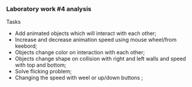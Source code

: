 ### Laboratory work #4 analysis
Tasks
* Add animated objects which will interact with each other;
* Increase and decrease animation speed using mouse wheel/from keebord;
* Objects change color on interaction with each other;
* Objects change shape on collision with right and left walls and speed with top and bottom;
* Solve flicking problem;
* Changing the speed with weel or up/down buttons ;
